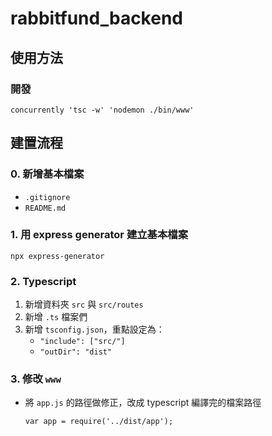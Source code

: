 # rabbitfund_backend
## 使用方法
### 開發
```
concurrently 'tsc -w' 'nodemon ./bin/www'
```

## 建置流程

### 0. 新增基本檔案
   - `.gitignore`
   - `README.md`

### 1. 用 express generator 建立基本檔案
```
npx express-generator
```

### 2. Typescript
1. 新增資料夾 `src` 與 `src/routes`
2. 新增 `.ts` 檔案們
3. 新增 `tsconfig.json`，重點設定為：
   - `"include": ["src/"]`
   - `"outDir": "dist"`

### 3. 修改 `www`
- 將 `app.js` 的路徑做修正，改成 typescript 編譯完的檔案路徑
  ```
  var app = require('../dist/app');
  ```

